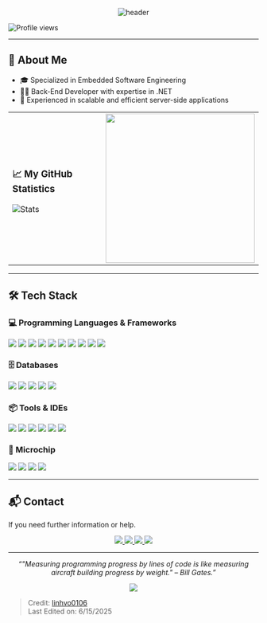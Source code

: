 <p align="center">
  <img src="https://capsule-render.vercel.app/api?type=waving&color=0:6a11cb,100:2575fc&height=170&section=header&text=Hello,%20I'm%20Võ%20Ngọc%20Linh!%20👋&fontSize=35&fontAlign=50&fontColor=ffffff" alt="header"/>
</p>



![Profile views](https://komarev.com/ghpvc/?username=linhvo0106&color=blue&style=flat)

---

## 📌 About Me

- 🎓 Specialized in Embedded Software Engineering
- 🧑‍💻 Back-End Developer with expertise in .NET
- 👑 Experienced in scalable and efficient server-side applications


<table>
<tr>
<td>

### 📈 My GitHub Statistics

![Stats](https://github-readme-stats.vercel.app/api?username=linhvo0106&show_icons=true&hide_title=true&count_private=true&hide=stars&theme=radical)

</td>
<td>

<img src="https://cdn.dribbble.com/users/1162077/screenshots/3848914/programmer.gif" width="300">

</td>
</tr>
</table>

---

## 🛠️ Tech Stack

<h3>💻 Programming Languages & Frameworks</h3>
<p>
    <img src="https://img.shields.io/badge/-C-239120?style=flat&logo=csharp&logoColor=white"/>
    <img src="https://img.shields.io/badge/-C++-00599C?style=flat&logo=cplusplus&logoColor=white"/>
    <img src="https://img.shields.io/badge/-C%23-239120?style=flat&logo=csharp&logoColor=white"/>
        <img src="https://img.shields.io/badge/-Python-3776AB?style=flat&logo=python&logoColor=white"/>

  <img src="https://img.shields.io/badge/-Java-007396?style=flat&logo=java&logoColor=white"/>
  <img src="https://img.shields.io/badge/-JavaScript-F7DF1E?style=flat&logo=javascript&logoColor=black"/>
  <img src="https://img.shields.io/badge/-ASP.NET%20Core-512BD4?style=flat&logo=dotnet&logoColor=white"/>
  <img src="https://img.shields.io/badge/-React-61DAFB?style=flat&logo=react&logoColor=black"/>
  <img src="https://img.shields.io/badge/-Node.js-339933?style=flat&logo=nodedotjs&logoColor=white"/>
  <img src="https://img.shields.io/badge/-Flutter-02569B?style=flat&logo=flutter&logoColor=white"/>


</p>

<h3>🗄️ Databases</h3>
<p>
    <img src="https://img.shields.io/badge/-MongoDB-47A248?style=flat&logo=mongodb&logoColor=white"/>
  <img src="https://img.shields.io/badge/-SQL%20Server-CC2927?style=flat&logo=microsoft-sql-server&logoColor=white"/>
  <img src="https://img.shields.io/badge/-MySQL-4479A1?style=flat&logo=mysql&logoColor=white"/>
  <img src="https://img.shields.io/badge/-Firebase-FFCA28?style=flat&logo=firebase&logoColor=black"/>
  <img src="https://img.shields.io/badge/-Supabase-3ECF8E?style=flat&logo=supabase&logoColor=white"/>
</p>

<h3>📦 Tools & IDEs</h3>
<p>
  <img src="https://img.shields.io/badge/-Git-F05032?style=flat&logo=git&logoColor=white"/>
  <img src="https://img.shields.io/badge/-GitHub-181717?style=flat&logo=github&logoColor=white"/>
  <img src="https://img.shields.io/badge/-Postman-FF6C37?style=flat&logo=postman&logoColor=white"/>
  <img src="https://img.shields.io/badge/-Jira-0052CC?style=flat&logo=jira&logoColor=white"/>
  <img src="https://img.shields.io/badge/-Visual%20Studio-5C2D91?style=flat&logo=visual-studio&logoColor=white"/>
  <img src="https://img.shields.io/badge/-VS%20Code-007ACC?style=flat&logo=visual-studio-code&logoColor=white"/>

</p>

<h3>🚀 Microchip</h3>
<p>
    <img src="https://img.shields.io/badge/-Arduino-00979D?style=flat&logo=arduino&logoColor=white"/>
    <img src="https://img.shields.io/badge/-Raspberry%20Pi-A22846?style=flat&logo=raspberrypi&logoColor=white"/>
    <img src="https://img.shields.io/badge/-ESP32-40A8E1?style=flat&logo=espressif&logoColor=white"/>
    <img src="https://img.shields.io/badge/-STM32-0078D4?style=flat&logo=stmicroelectronics&logoColor=white"/>
</p>



---

## 📬 Contact

If you need further information or help.

<p align="center">
  <a href="mailto:linhvo0106.it@gmail.com">
    <img src="https://img.shields.io/badge/email-D14836?style=flat&logo=gmail&logoColor=white"/>
  </a>
  <a href="https://www.linkedin.com/in/linhvo0106/">
    <img src="https://img.shields.io/badge/linkedin-0077B5?style=flat&logo=linkedin&logoColor=white"/>
  </a>
  <a href="https://www.facebook.com/linhvo0106/">
    <img src="https://img.shields.io/badge/facebook-1877F2?style=flat&logo=facebook&logoColor=white"/>
  </a>
  <a href="https://github.com/linhvo0106">
    <img src="https://img.shields.io/badge/github-000000?style=flat&logo=github&logoColor=white"/>
  </a>
</p>

---

<p align="center">
  <em>“"Measuring programming progress by lines of code is like measuring aircraft building progress by weight." – Bill Gates.”</em>
</p>

<p align="center">
  <img src="https://capsule-render.vercel.app/api?type=waving&color=0:2575fc,100:6a11cb&height=120&section=footer"/>
</p>

> Credit: [linhvo0106](https://github.com/linhvo0106)  
> Last Edited on: 6/15/2025

